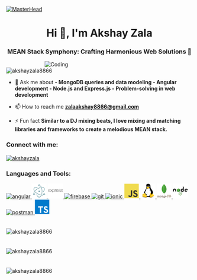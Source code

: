 [![MasterHead](https://previews.123rf.com/images/karpenkoilia/karpenkoilia1805/karpenkoilia180500009/102165920-vector-line-web-concept-for-programming-linear-web-banner-learn-to-code.jpg)](https://rishavchanda.io)
<h1 align="center">Hi 👋, I'm Akshay Zala</h1>
<h3 align="center">MEAN Stack Symphony: Crafting Harmonious Web Solutions 🎵</h3>

<img align="right" alt="Coding" width="400" src="https://camo.githubusercontent.com/cae12fddd9d6982901d82580bdf321d81fb299141098ca1c2d4891870827bf17/68747470733a2f2f6d69726f2e6d656469756d2e636f6d2f6d61782f313336302f302a37513379765349765f7430696f4a2d5a2e676966">

<p align="left"> <img src="https://komarev.com/ghpvc/?username=akshayzala8866&label=Profile%20views&color=0e75b6&style=flat" alt="akshayzala8866" /> </p>

- 💬 Ask me about **- MongoDB queries and data modeling - Angular development - Node.js and Express.js - Problem-solving in web development**

- 📫 How to reach me **zalaakshay8866@gmail.com**

- ⚡ Fun fact **Similar to a DJ mixing beats, I love mixing and matching libraries and frameworks to create a melodious MEAN stack.**

<h3 align="left">Connect with me:</h3>
<p align="left">
<a href="https://linkedin.com/in/akshayzala" target="blank"><img align="center" src="https://raw.githubusercontent.com/rahuldkjain/github-profile-readme-generator/master/src/images/icons/Social/linked-in-alt.svg" alt="akshayzala" height="30" width="40" /></a>
</p>

<h3 align="left">Languages and Tools:</h3>
<p align="left"> <a href="https://angular.io" target="_blank" rel="noreferrer"> <img src="https://angular.io/assets/images/logos/angular/angular.svg" alt="angular" width="40" height="40"/> </a> <a href="https://www.electronjs.org" target="_blank" rel="noreferrer"> <img src="https://raw.githubusercontent.com/devicons/devicon/master/icons/electron/electron-original.svg" alt="electron" width="40" height="40"/> </a> <a href="https://expressjs.com" target="_blank" rel="noreferrer"> <img src="https://raw.githubusercontent.com/devicons/devicon/master/icons/express/express-original-wordmark.svg" alt="express" width="40" height="40"/> </a> <a href="https://firebase.google.com/" target="_blank" rel="noreferrer"> <img src="https://www.vectorlogo.zone/logos/firebase/firebase-icon.svg" alt="firebase" width="40" height="40"/> </a> <a href="https://git-scm.com/" target="_blank" rel="noreferrer"> <img src="https://www.vectorlogo.zone/logos/git-scm/git-scm-icon.svg" alt="git" width="40" height="40"/> </a> <a href="https://ionicframework.com" target="_blank" rel="noreferrer"> <img src="https://upload.wikimedia.org/wikipedia/commons/d/d1/Ionic_Logo.svg" alt="ionic" width="40" height="40"/> </a> <a href="https://developer.mozilla.org/en-US/docs/Web/JavaScript" target="_blank" rel="noreferrer"> <img src="https://raw.githubusercontent.com/devicons/devicon/master/icons/javascript/javascript-original.svg" alt="javascript" width="40" height="40"/> </a> <a href="https://www.linux.org/" target="_blank" rel="noreferrer"> <img src="https://raw.githubusercontent.com/devicons/devicon/master/icons/linux/linux-original.svg" alt="linux" width="40" height="40"/> </a> <a href="https://www.mongodb.com/" target="_blank" rel="noreferrer"> <img src="https://raw.githubusercontent.com/devicons/devicon/master/icons/mongodb/mongodb-original-wordmark.svg" alt="mongodb" width="40" height="40"/> </a> <a href="https://nodejs.org" target="_blank" rel="noreferrer"> <img src="https://raw.githubusercontent.com/devicons/devicon/master/icons/nodejs/nodejs-original-wordmark.svg" alt="nodejs" width="40" height="40"/> </a> <a href="https://postman.com" target="_blank" rel="noreferrer"> <img src="https://www.vectorlogo.zone/logos/getpostman/getpostman-icon.svg" alt="postman" width="40" height="40"/> </a> <a href="https://www.typescriptlang.org/" target="_blank" rel="noreferrer"> <img src="https://raw.githubusercontent.com/devicons/devicon/master/icons/typescript/typescript-original.svg" alt="typescript" width="40" height="40"/> </a> </p>

<div style="width: 100%; display: flex; flex-direction: column; align-items: center;">
  <p style="width: 100%; margin-top: 20px;">
    <img align="center" src="https://github-readme-stats.vercel.app/api/top-langs?username=akshayzala8866&show_icons=true&locale=en&layout=compact" alt="akshayzala8866" />
  </p>
  <p style="width: 100%; margin-top: 20px;">
    <img align="center" src="https://github-readme-stats.vercel.app/api?username=akshayzala8866&show_icons=true&locale=en" alt="akshayzala8866" />
  </p>
  <p style="width: 100%; margin-top: 20px;">
    <img align="center" src="https://github-readme-streak-stats.herokuapp.com/?user=akshayzala8866&" alt="akshayzala8866" />
  </p>
</div>
